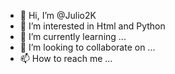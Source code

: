 - 👋 Hi, I’m @Julio2K
- 👀 I’m interested in Html and Python
- 🌱 I’m currently learning ...
- 💞️ I’m looking to collaborate on ...
- 📫 How to reach me ...

<!---
Julio2K/Julio2K is a ✨ special ✨ repository because its `README.md` (this file) appears on your GitHub profile.
You can click the Preview link to take a look at your changes.
--->
